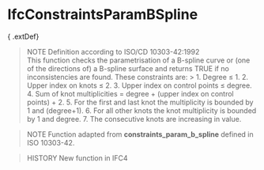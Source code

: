 # IfcConstraintsParamBSpline

{ .extDef}
> NOTE  Definition according to ISO/CD 10303-42:1992  
> This function checks the parametrisation of a B-spline curve or (one of the directions of) a B-spline surface and returns TRUE if no inconsistencies are found. These constraints are: > 1. Degree &le; 1.
> 2. Upper index on knots &le; 2.
> 3. Upper index on control points &le; degree.
> 4. Sum of knot multiplicities = degree + (upper index on control points) + 2.
> 5. For the first and last knot the multiplicity is bounded by 1 and (degree+1).
> 6. For all other knots the knot multiplicity is bounded by 1 and degree.
> 7. The consecutive knots are increasing in value.

> NOTE  Function adapted from **constraints_param_b_spline** defined in ISO 10303-42.

> HISTORY  New function in IFC4
